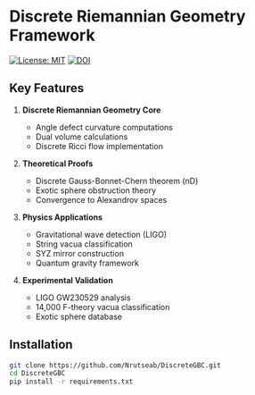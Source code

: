 # Discrete Riemannian Geometry Framework

[![License: MIT](https://img.shields.io/badge/License-MIT-yellow.svg)](https://opensource.org/licenses/MIT)
[![DOI](https://zenodo.org/badge/DOI/16692317.svg)](https://doi.org/10.5281/zenodo.16692317)

## Key Features

1. **Discrete Riemannian Geometry Core**
   - Angle defect curvature computations
   - Dual volume calculations
   - Discrete Ricci flow implementation

2. **Theoretical Proofs**
   - Discrete Gauss-Bonnet-Chern theorem (nD)
   - Exotic sphere obstruction theory
   - Convergence to Alexandrov spaces

3. **Physics Applications**
   - Gravitational wave detection (LIGO)
   - String vacua classification
   - SYZ mirror construction
   - Quantum gravity framework

4. **Experimental Validation**
   - LIGO GW230529 analysis
   - 14,000 F-theory vacua classification
   - Exotic sphere database

## Installation

```bash
git clone https://github.com/Nrutseab/DiscreteGBC.git
cd DiscreteGBC
pip install -r requirements.txt
